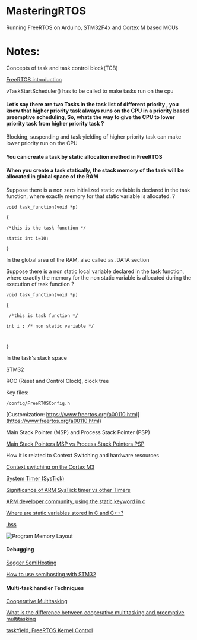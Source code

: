 # MasteringRTOS
Running FreeRTOS on Arduino, STM32F4x and Cortex M based MCUs


# Notes:

Concepts of task and task control block(TCB)

[FreeRTOS introduction](https://www.aosabook.org/en/freertos.html)

vTaskStartScheduler() has to be called to make tasks run on the cpu

#### Let’s say there are two Tasks in the task list of different priority , you know that higher priority task always runs on the CPU in  a priority based preemptive scheduling, So, whats the way to give the CPU to lower priority task from higher priority task ?

Blocking, suspending and task yielding of higher priority task can make lower priority run on the CPU

#### You can create a task by static allocation method in FreeRTOS

#### When you create a task statically, the stack memory of the task will be allocated in global space of the RAM

Suppose there is a non zero initialized static variable is declared in the task function, where exactly memory for that static variable is allocated. ?

```
void task_function(void *p)

{

/*this is the task function */

static int i=10;

}
```
In the global area of the RAM, also called as .DATA section

Suppose there is a non static local variable declared in the task function, where exactly the memory for the non static variable is allocated during the execution of task function  ?

```
void task_function(void *p)

{

 /*this is task function */

int i ; /* non static variable */



}
```

In the task's stack space


STM32 

RCC (Reset and Control Clock), clock tree

Key files:

`/config/FreeRTOSConfig.h`

[Customization: https://www.freertos.org/a00110.html](https://www.freertos.org/a00110.html)


Main Stack Pointer (MSP) and Process Stack Pointer (PSP)

[Main Stack Pointers MSP vs Process Stack Pointers PSP](https://electronics.stackexchange.com/questions/403967/main-stack-pointermsp-vs-process-stack-pointerpsp)

How it is related to Context Switching and hardware resources 

[Context switching on the Cortex M3](https://blog.stratifylabs.co/device/2013-10-09-Context-Switching-on-the-Cortex-M3/)

[System Timer (SysTick)](http://infocenter.arm.com/help/index.jsp?topic=/com.arm.doc.dai0179b/ar01s02s08.html)

[Significance of ARM SysTick timer vs other Timers](https://electronics.stackexchange.com/questions/350577/significance-of-arm-systick-timer-vs-other-timers)

[ARM developer community, using the static keyword in c](https://community.arm.com/developer/ip-products/system/b/embedded-blog/posts/using-the-static-keyword-in-c)

[Where are static variables stored in C and C++?](https://stackoverflow.com/questions/93039/where-are-static-variables-stored-in-c-and-c)

[.bss](https://en.wikipedia.org/wiki/.bss)

![Program Memory Layout](https://upload.wikimedia.org/wikipedia/commons/thumb/5/50/Program_memory_layout.pdf/page1-299px-Program_memory_layout.pdf.jpg)


#### Debugging

[Segger SemiHosting](https://wiki.segger.com/Semihosting)

[How to use semihosting with STM32](https://shawnhymel.com/1840/how-to-use-semihosting-with-stm32/)


#### Multi-task handler Techniques 

[Cooperative Multitasking](https://en.wikipedia.org/wiki/Cooperative_multitasking)

[What is the difference between cooperative multitasking and preemptive multitasking](https://stackoverflow.com/questions/55703365/what-is-the-difference-between-cooperative-multitasking-and-preemptive-multitask)

[taskYield, FreeRTOS Kernel Control](https://www.freertos.org/a00020.html)


